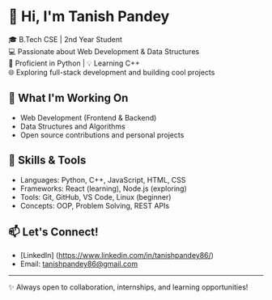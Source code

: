 # 👋 Hi, I'm Tanish Pandey

🎓 B.Tech CSE | 2nd Year Student  
💻 Passionate about Web Development & Data Structures  
🐍 Proficient in Python | 💡 Learning C++  
🌐 Exploring full-stack development and building cool projects

## 🚀 What I'm Working On
- Web Development (Frontend & Backend)
- Data Structures and Algorithms
- Open source contributions and personal projects

## 🧠 Skills & Tools
- Languages: Python, C++, JavaScript, HTML, CSS
- Frameworks: React (learning), Node.js (exploring)
- Tools: Git, GitHub, VS Code, Linux (beginner)
- Concepts: OOP, Problem Solving, REST APIs

## 📫 Let's Connect!
- [LinkedIn] (https://www.linkedin.com/in/tanishpandey86/)
- Email: tanishpandey86@gmail.com

---

✨ Always open to collaboration, internships, and learning opportunities!
